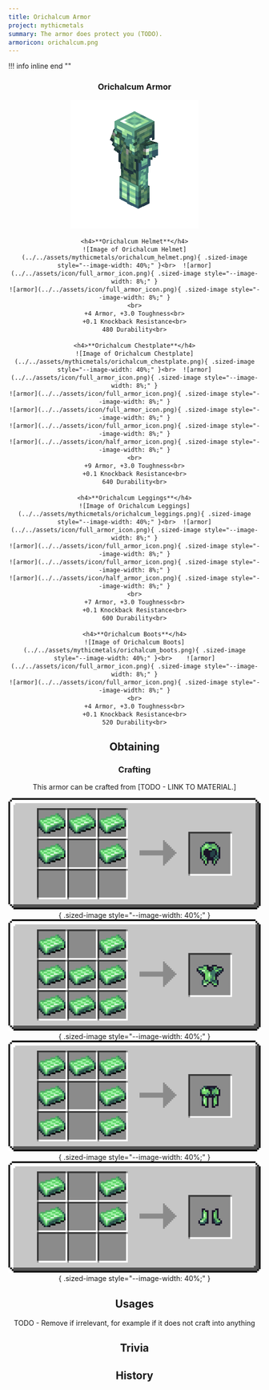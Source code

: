 ```yaml
---
title: Orichalcum Armor
project: mythicmetals
summary: The armor does protect you (TODO).
armoricon: orichalcum.png
---
```


!!! info inline end ""
    <center class=tooltip>
    <h3>**Orichalcum Armor**</h3>
    ![WRITE ALT TEXT HERE](../../assets/armor-models/256/orichalcum.png)<br>

	<h4>**Orichalcum Helmet**</h4>
	![Image of Orichalcum Helmet](../../assets/mythicmetals/orichalcum_helmet.png){ .sized-image style="--image-width: 40%;" }<br>	![armor](../../assets/icon/full_armor_icon.png){ .sized-image style="--image-width: 8%;" }
	![armor](../../assets/icon/full_armor_icon.png){ .sized-image style="--image-width: 8%;" }
	<br>
	+4 Armor, +3.0 Toughness<br>
	+0.1 Knockback Resistance<br>
	480 Durability<br>

	<h4>**Orichalcum Chestplate**</h4>
	![Image of Orichalcum Chestplate](../../assets/mythicmetals/orichalcum_chestplate.png){ .sized-image style="--image-width: 40%;" }<br>	![armor](../../assets/icon/full_armor_icon.png){ .sized-image style="--image-width: 8%;" }
	![armor](../../assets/icon/full_armor_icon.png){ .sized-image style="--image-width: 8%;" }
	![armor](../../assets/icon/full_armor_icon.png){ .sized-image style="--image-width: 8%;" }
	![armor](../../assets/icon/full_armor_icon.png){ .sized-image style="--image-width: 8%;" }
	![armor](../../assets/icon/half_armor_icon.png){ .sized-image style="--image-width: 8%;" }
	<br>
	+9 Armor, +3.0 Toughness<br>
	+0.1 Knockback Resistance<br>
	640 Durability<br>

	<h4>**Orichalcum Leggings**</h4>
	![Image of Orichalcum Leggings](../../assets/mythicmetals/orichalcum_leggings.png){ .sized-image style="--image-width: 40%;" }<br>	![armor](../../assets/icon/full_armor_icon.png){ .sized-image style="--image-width: 8%;" }
	![armor](../../assets/icon/full_armor_icon.png){ .sized-image style="--image-width: 8%;" }
	![armor](../../assets/icon/full_armor_icon.png){ .sized-image style="--image-width: 8%;" }
	![armor](../../assets/icon/half_armor_icon.png){ .sized-image style="--image-width: 8%;" }
	<br>
	+7 Armor, +3.0 Toughness<br>
	+0.1 Knockback Resistance<br>
	600 Durability<br>

	<h4>**Orichalcum Boots**</h4>
	![Image of Orichalcum Boots](../../assets/mythicmetals/orichalcum_boots.png){ .sized-image style="--image-width: 40%;" }<br>	![armor](../../assets/icon/full_armor_icon.png){ .sized-image style="--image-width: 8%;" }
	![armor](../../assets/icon/full_armor_icon.png){ .sized-image style="--image-width: 8%;" }
	<br>
	+4 Armor, +3.0 Toughness<br>
	+0.1 Knockback Resistance<br>
	520 Durability<br>


## Obtaining

### Crafting

This armor can be crafted from [TODO - LINK TO MATERIAL.]

![Image of the recipe for Orichalcum Helmet](../../assets/mythicmetals/recipes/armor/orichalcum_helmet.png){ .sized-image style="--image-width: 40%;" }
![Image of the recipe for Orichalcum Chestplate](../../assets/mythicmetals/recipes/armor/orichalcum_chestplate.png){ .sized-image style="--image-width: 40%;" }
![Image of the recipe for Orichalcum Leggings](../../assets/mythicmetals/recipes/armor/orichalcum_leggings.png){ .sized-image style="--image-width: 40%;" }
![Image of the recipe for Orichalcum Boots](../../assets/mythicmetals/recipes/armor/orichalcum_boots.png){ .sized-image style="--image-width: 40%;" }

## Usages

TODO - Remove if irrelevant, for example if it does not craft into anything

## Trivia

## History

